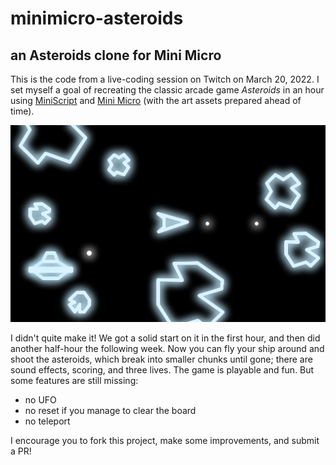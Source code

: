 # minimicro-asteroids
## an Asteroids clone for Mini Micro

This is the code from a live-coding session on Twitch on March 20, 2022.  I set myself a goal of recreating the classic arcade game _Asteroids_ in an hour using [MiniScript](https://miniscript.org/) and [Mini Micro](https://miniscript.org/MiniMicro) (with the art assets prepared ahead of time).

![](pics/Asteroids-Demo.png)

I didn't quite make it!  We got a solid start on it in the first hour, and then did another half-hour the following week.  Now you can fly your ship around and shoot the asteroids, which break into smaller chunks until gone; there are sound effects, scoring, and three lives.  The game is playable and fun.  But some features are still missing:

- no UFO
- no reset if you manage to clear the board
- no teleport

I encourage you to fork this project, make some improvements, and submit a PR!


